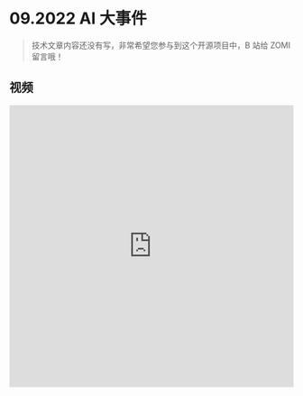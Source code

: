 <!--Copyright © ZOMI 适用于[License](https://github.com/Infrasys-AI/AIInfra)版权许可-->

# 09.2022 AI 大事件

> 技术文章内容还没有写，非常希望您参与到这个开源项目中，B 站给 ZOMI 留言哦！

## 视频

<html>
<iframe src="https://player.bilibili.com/player.html?isOutside=true&aid=114889167215790&bvid=BV14kgizdEmc&cid=31179934300&p=1&as_wide=1&high_quality=1&danmaku=0&t=30&autoplay=0" width="100%" height="500" scrolling="no" border="0" frameborder="no" framespacing="0" allowfullscreen="true"> </iframe>
</html>
